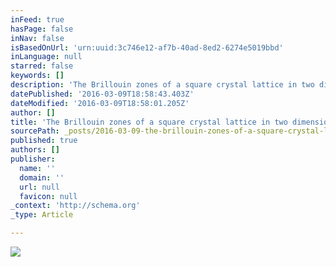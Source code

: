 ```yaml
---
inFeed: true
hasPage: false
inNav: false
isBasedOnUrl: 'urn:uuid:3c746e12-af7b-40ad-8ed2-6274e5019bbd'
inLanguage: null
starred: false
keywords: []
description: 'The Brillouin zones of a square crystal lattice in two dimensions, which underlie the analysis of waves propagating through the crystal. Image: R R Hogan, Unive'
datePublished: '2016-03-09T18:58:43.403Z'
dateModified: '2016-03-09T18:58:01.205Z'
author: []
title: 'The Brillouin zones of a square crystal lattice in two dimensions, which underlie the analysis of waves propagating through the crystal. Image: R R Hogan, University of Cambridge'
sourcePath: _posts/2016-03-09-the-brillouin-zones-of-a-square-crystal-lattice-in-two-dimen.md
published: true
authors: []
publisher:
  name: ''
  domain: ''
  url: null
  favicon: null
_context: 'http://schema.org'
_type: Article

---
```

![](https://the-grid-user-content.s3-us-west-2.amazonaws.com/06d2a00d-4039-40ff-80ee-c20f4a035dfe.png)
